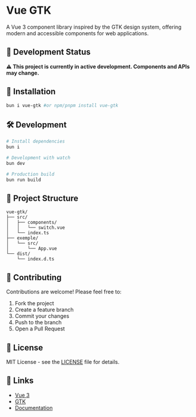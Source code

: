 # Vue GTK

A Vue 3 component library inspired by the GTK design system, offering modern and accessible components for web applications.

## 🚧 Development Status

**⚠️ This project is currently in active development. Components and APIs may change.**

## 🚀 Installation

```bash
bun i vue-gtk #or npm/pnpm install vue-gtk
```

## 🛠️ Development

```bash
# Install dependencies
bun i

# Development with watch
bun dev

# Production build
bun run build
```

## 📁 Project Structure

```
vue-gtk/
├── src/
│   ├── components/
│   │   └── switch.vue
│   └── index.ts
├── exemple/
│   └── src/
│       └── App.vue
└── dist/
    └── index.d.ts
```

## 🤝 Contributing

Contributions are welcome! Please feel free to:

1. Fork the project
2. Create a feature branch
3. Commit your changes
4. Push to the branch
5. Open a Pull Request

## 📄 License

MIT License - see the [LICENSE](LICENSE) file for details.

## 🔗 Links

- [Vue 3](https://vuejs.org/)
- [GTK](https://www.gtk.org/)
- [Documentation](https://github.com/Cleboost/vue-gtk)